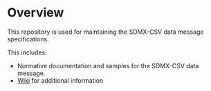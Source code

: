 # Overview

This repository is used for maintaining the SDMX-CSV data message specifications.

This includes:

- Normative documentation and samples for the SDMX-CSV data message.
- [Wiki](https://github.com/sdmx-twg/sdmx-csv/wiki) for additional information
